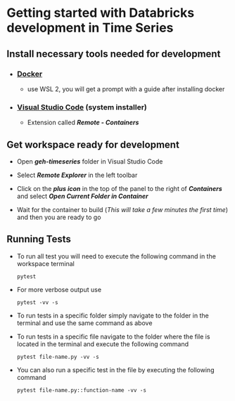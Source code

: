 
# Getting started with Databricks development in Time Series

## Install necessary tools needed for development

- ### [Docker](https://www.docker.com/get-started)

  - use WSL 2, you will get a prompt with a guide after installing docker

- ### [Visual Studio Code](https://code.visualstudio.com/#alt-downloads) (system installer)

  - Extension called ***Remote - Containers***

## Get workspace ready for development

- Open ***geh-timeseries*** folder in Visual Studio Code

- Select ***Remote Explorer*** in the left toolbar

- Click on the ***plus icon*** in the top of the panel to the right of ***Containers*** and select ***Open Current Folder in Container***

- Wait for the container to build (*This will take a few minutes the first time*) and then you are ready to go

## Running Tests

- To run all test you will need to execute the following command in the workspace terminal

    ```text
    pytest
    ```

- For more verbose output use

    ```text
    pytest -vv -s
    ```

- To run tests in a specific folder simply navigate to the folder in the terminal and use the same command as above

- To run tests in a specific file navigate to the folder where the file is located in the terminal and execute the following command

    ```text
    pytest file-name.py -vv -s
    ```

- You can also run a specific test in the file by executing the following command

    ```text
    pytest file-name.py::function-name -vv -s
    ```
